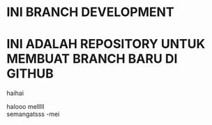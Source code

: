 # INI BRANCH DEVELOPMENT
# INI ADALAH REPOSITORY UNTUK MEMBUAT BRANCH BARU DI GITHUB 

haihai

halooo melllll  
semangatsss -mei
